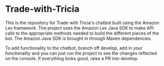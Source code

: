 # Trade-with-Tricia

This is the repository for Trade with Tricia's chatbot built using the Amazon Lex framework.
The project uses the Amazon Lex Java SDK to make API calls to the appropriate methods needed
to build the different pieces of the bot. The Amazon Java SDK is brought in through Maven dependencies.


To add functionality to the chatbot, branch off develop, add in your functionality and you can just
run the project to see the changes reflected on the console. If everything looks good, raise a PR into develop. 


